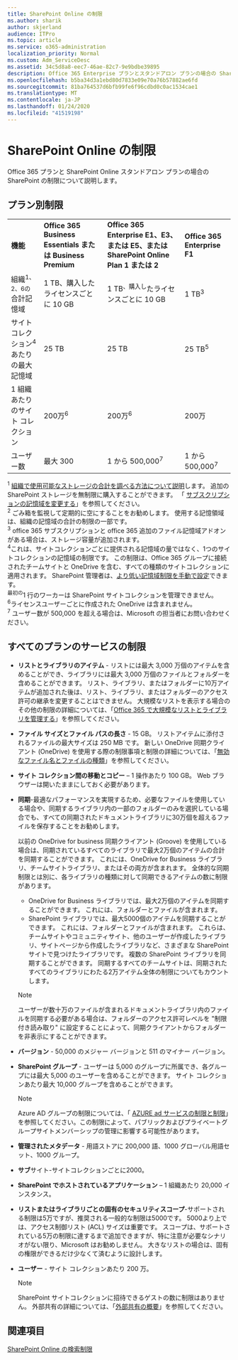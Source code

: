 ```yaml
---
title: SharePoint Online の制限
ms.author: sharik
author: skjerland
audience: ITPro
ms.topic: article
ms.service: o365-administration
localization_priority: Normal
ms.custom: Adm_ServiceDesc
ms.assetid: 34c5d8a8-eec7-46ae-82c7-9e9bdbe39895
description: Office 365 Enterprise プランとスタンドアロン プランの場合の SharePoint Online の制限について説明します。
ms.openlocfilehash: b5ba34d3a1ebd80d7833e09e70a76b57882ae6fd
ms.sourcegitcommit: 81ba764537d6bfb99fe6f96cdbd0c0ac1534cae1
ms.translationtype: MT
ms.contentlocale: ja-JP
ms.lasthandoff: 01/24/2020
ms.locfileid: "41519198"
---
```

# <a name="sharepoint-online-limits"></a>SharePoint Online の制限

Office 365 プランと SharePoint Online スタンドアロン プランの場合の SharePoint の制限について説明します。
  
## <a name="limits-by-plan"></a>プラン別制限 

|||||
|:-----|:-----|:-----|:-----|
|**機能** <br/> |**Office 365 Business Essentials または Business Premium** <br/> |**Office 365 Enterprise E1、E3、または E5、または SharePoint Online Plan 1 または 2** <br/> | **Office 365 Enterprise F1** <br/> |
|組織<sup>1、2、6の</sup>合計記憶域 <br/> |1 TB、購入したライセンスごとに 10 GB  <br/> |1 TB<sup>、購入し</sup>たライセンスごとに 10 GB <br/> |1 TB<sup>3</sup> <br/> |
|サイトコレクション<sup>4</sup>あたりの最大記憶域<br/> |25 TB <br/> |25 TB <br/> |25 TB<sup>5</sup> <br/> |
|1 組織あたりのサイト コレクション  <br/> |200万<sup>6</sup> <br/> |200万<sup>6</sup> <br/> |200万<br/> |
|ユーザー数  <br/> |最大 300  <br/> |1 から 500,000<sup>7</sup> <br/> |1 から 500,000<sup>7</sup> <br/> |
   
<sup>1</sup> [組織で使用可能なストレージの合計を調べる方法について説明](/sharepoint/manage-site-collection-storage-limits)します。 追加の SharePoint ストレージを無制限に購入することができます。 「 [サブスクリプションの記憶域を変更する](/office365/admin/subscriptions-and-billing/add-storage-space)」を参照してください。 
<br/><sup>2</sup> ごみ箱を監視して定期的に空にすることをお勧めします。 使用する記憶領域は、組織の記憶域の合計の制限の一部です。 
<br/> <sup>3</sup> office 365 サブスクリプションと office 365 追加のファイル記憶域アドオンがある場合は、ストレージ容量が追加されます。 
<br/> <sup>4</sup>これは、サイトコレクションごとに提供される記憶域の量ではなく、1つのサイトコレクションの記憶域の制限です。 この制限は、Office 365 グループに接続されたチームサイトと OneDrive を含む、すべての種類のサイトコレクションに適用されます。 SharePoint 管理者は、[より低い記憶域制限を手動で設定](/sharepoint/manage-site-collection-storage-limits#manage-individual-site-storage-limits)できます。 
<br/> <sup>最初の</sup>1 行のワーカーは SharePoint サイトコレクションを管理できません。 
<br/> <sup>6</sup>ライセンスユーザーごとに作成された OneDrive は含まれません。 
<br/> <sup>7</sup> ユーザー数が 500,000 を超える場合は、Microsoft の担当者にお問い合わせください。 
  
## <a name="service-limits-for-all-plans"></a>すべてのプランのサービスの制限

- **リストとライブラリのアイテム** - リストには最大 3,000 万個のアイテムを含めることができ、ライブラリには最大 3,000 万個のファイルとフォルダーを含めることができます。 リスト、ライブラリ、またはフォルダーに10万アイテムが追加された後は、リスト、ライブラリ、またはフォルダーのアクセス許可の継承を変更することはできません。 大規模なリストを表示する場合のその他の制限の詳細については、「[Office 365 で大規模なリストとライブラリを管理する](https://support.office.com/article/b4038448-ec0e-49b7-b853-679d3d8fb784)」を参照してください。 

- **ファイル サイズとファイル パスの長さ** - 15 GB。 リストアイテムに添付されるファイルの最大サイズは 250 MB です。 新しい OneDrive 同期クライアント (OneDrive) を使用する際の制限事項と制限の詳細については、「[無効なファイル名とファイルの種類](https://support.office.com/article/64883a5d-228e-48f5-b3d2-eb39e07630fa)」を参照してください。

- **サイト コレクション間の移動とコピー** – 1 操作あたり 100 GB。 Web ブラウザーは開いたままにしておく必要があります。

- **同期**-最適なパフォーマンスを実現するため、必要なファイルを使用している場合や、同期するライブラリ内の一部のフォルダーのみを選択している場合でも、すべての同期されたドキュメントライブラリに30万個を超えるファイルを保存することをお勧めします。

    以前の OneDrive for business 同期クライアント (Groove) を使用している場合は、同期されているすべてのライブラリで最大2万個のアイテムの合計を同期することができます。 これには、OneDrive for Business ライブラリ、チームサイトライブラリ、またはその両方が含まれます。 全体的な同期制限とは別に、各ライブラリの種類に対して同期できるアイテムの数に制限があります。
    - OneDrive for Business ライブラリでは、最大2万個のアイテムを同期することができます。 これには、フォルダーとファイルが含まれます。 
    - SharePoint ライブラリでは、最大5000個のアイテムを同期することができます。 これには、フォルダーとファイルが含まれます。 これらは、チームサイトやコミュニティサイト、他のユーザーが作成したライブラリ、サイトページから作成したライブラリなど、さまざまな SharePoint サイトで見つけたライブラリです。 複数の SharePoint ライブラリを同期することができます。 同期するすべてのチームサイトは、同期されたすべてのライブラリにわたる2万アイテム全体の制限についてもカウントします。

    > [!NOTE]
    > ユーザーが数十万のファイルが含まれるドキュメントライブラリ内のファイルを同期する必要がある場合は、フォルダーのアクセス許可レベルを "制限付き読み取り" に設定することによって、同期クライアントからフォルダーを非表示にすることができます。 

- **バージョン** - 50,000 のメジャー バージョンと 511 のマイナー バージョン。

- **SharePoint グループ** - ユーザーは 5,000 のグループに所属でき、各グループには最大 5,000 のユーザーを含めることができます。 サイト コレクションあたり最大 10,000 グループを含めることができます。
    > [!NOTE]
    > Azure AD グループの制限については、「 [AZURE ad サービスの制限と制限](https://docs.microsoft.com/azure/active-directory/users-groups-roles/directory-service-limits-restrictions)」を参照してください。この制限によって、パブリックおよびプライベートグループサイトメンバーシップの管理に影響する可能性があります。 
- **管理されたメタデータ** - 用語ストアに 200,000 語、1000 グローバル用語セット、1000 グループ。

- **サブ**サイト-サイトコレクションごとに2000。

- **SharePoint でホストされているアプリケーション** – 1 組織あたり 20,000 インスタンス。

- **リストまたはライブラリごとの固有のセキュリティスコープ**-サポートされる制限は5万ですが、推奨される一般的な制限は5000です。 5000より上では、アクセス制御リスト (ACL) サイズは重要です。 スコープは、サポートされている5万の制限に達するまで追加できますが、特に注意が必要なシナリオがない限り、Microsoft はお勧めしません。 大きなリストの場合は、固有の権限ができるだけ少なくて済むように設計します。

- **ユーザー** - サイト コレクションあたり 200 万。
    > [!NOTE]
    > SharePoint サイトコレクションに招待できるゲストの数に制限はありません。 外部共有の詳細については、「[外部共有の概要](https://docs.microsoft.com/sharepoint/external-sharing-overview)」を参照してください。
## <a name="see-also"></a>関連項目

[SharePoint Online の検索制限](https://docs.microsoft.com/sharepoint/search-limits)
